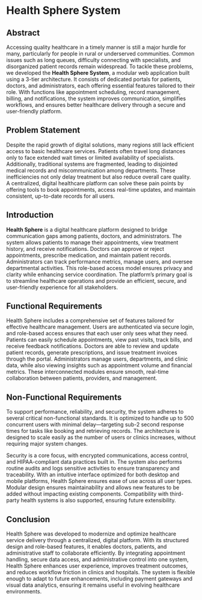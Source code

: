 # Health Sphere System

## Abstract

Accessing quality healthcare in a timely manner is still a major hurdle for many, particularly for people in rural or underserved communities. Common issues such as long queues, difficulty connecting with specialists, and disorganized patient records remain widespread. To tackle these problems, we developed the **Health Sphere System**, a modular web application built using a 3-tier architecture. It consists of dedicated portals for patients, doctors, and administrators, each offering essential features tailored to their role. With functions like appointment scheduling, record management, billing, and notifications, the system improves communication, simplifies workflows, and ensures better healthcare delivery through a secure and user-friendly platform.

## Problem Statement

Despite the rapid growth of digital solutions, many regions still lack efficient access to basic healthcare services. Patients often travel long distances only to face extended wait times or limited availability of specialists. Additionally, traditional systems are fragmented, leading to disjointed medical records and miscommunication among departments. These inefficiencies not only delay treatment but also reduce overall care quality. A centralized, digital healthcare platform can solve these pain points by offering tools to book appointments, access real-time updates, and maintain consistent, up-to-date records for all users.

## Introduction

**Health Sphere** is a digital healthcare platform designed to bridge communication gaps among patients, doctors, and administrators. The system allows patients to manage their appointments, view treatment history, and receive notifications. Doctors can approve or reject appointments, prescribe medication, and maintain patient records. Administrators can track performance metrics, manage users, and oversee departmental activities. This role-based access model ensures privacy and clarity while enhancing service coordination. The platform’s primary goal is to streamline healthcare operations and provide an efficient, secure, and user-friendly experience for all stakeholders.

## Functional Requirements

Health Sphere includes a comprehensive set of features tailored for effective healthcare management. Users are authenticated via secure login, and role-based access ensures that each user only sees what they need. Patients can easily schedule appointments, view past visits, track bills, and receive feedback notifications. Doctors are able to review and update patient records, generate prescriptions, and issue treatment invoices through the portal. Administrators manage users, departments, and clinic data, while also viewing insights such as appointment volume and financial metrics. These interconnected modules ensure smooth, real-time collaboration between patients, providers, and management.

## Non-Functional Requirements

To support performance, reliability, and security, the system adheres to several critical non-functional standards. It is optimized to handle up to 500 concurrent users with minimal delay—targeting sub-2 second response times for tasks like booking and retrieving records. The architecture is designed to scale easily as the number of users or clinics increases, without requiring major system changes.

Security is a core focus, with encrypted communications, access control, and HIPAA-compliant data practices built in. The system also performs routine audits and logs sensitive activities to ensure transparency and traceability. With an intuitive interface optimized for both desktop and mobile platforms, Health Sphere ensures ease of use across all user types. Modular design ensures maintainability and allows new features to be added without impacting existing components. Compatibility with third-party health systems is also supported, ensuring future extensibility.

## Conclusion

Health Sphere was developed to modernize and optimize healthcare service delivery through a centralized, digital platform. With its structured design and role-based features, it enables doctors, patients, and administrative staff to collaborate efficiently. By integrating appointment handling, secure data access, and administrative control into one system, Health Sphere enhances user experience, improves treatment outcomes, and reduces workflow friction in clinics and hospitals. The system is flexible enough to adapt to future enhancements, including payment gateways and visual data analytics, ensuring it remains useful in evolving healthcare environments.

